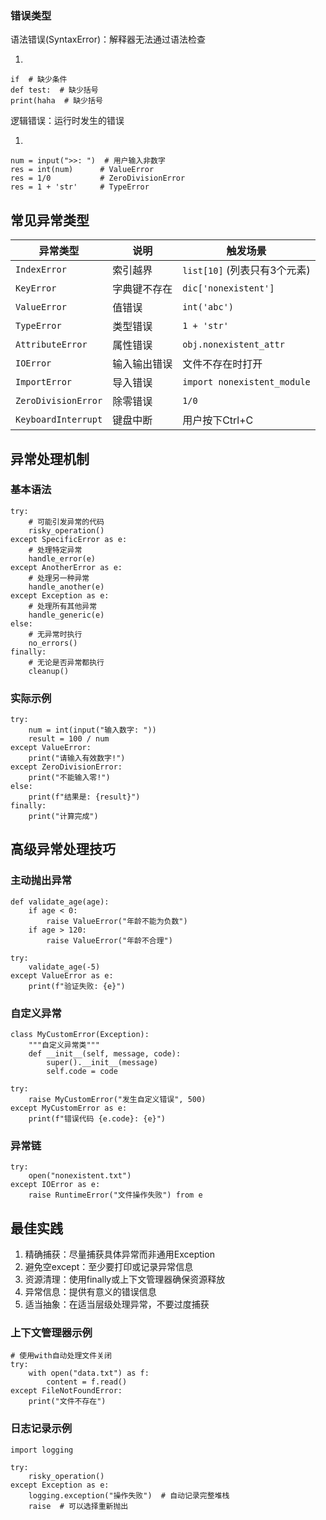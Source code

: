 ### 错误类型

语法错误(SyntaxError)：解释器无法通过语法检查

1. 

```plain
if  # 缺少条件
def test:  # 缺少括号
print(haha  # 缺少括号
```

逻辑错误：运行时发生的错误

1. 

```plain
num = input(">>: ")  # 用户输入非数字
res = int(num)      # ValueError
res = 1/0           # ZeroDivisionError
res = 1 + 'str'     # TypeError
```

## 常见异常类型

| 异常类型            | 说明         | 触发场景                     |
| ------------------- | ------------ | ---------------------------- |
| `IndexError`        | 索引越界     | `list[10]` (列表只有3个元素) |
| `KeyError`          | 字典键不存在 | `dic['nonexistent']`         |
| `ValueError`        | 值错误       | `int('abc')`                 |
| `TypeError`         | 类型错误     | `1 + 'str'`                  |
| `AttributeError`    | 属性错误     | `obj.nonexistent_attr`       |
| `IOError`           | 输入输出错误 | 文件不存在时打开             |
| `ImportError`       | 导入错误     | `import nonexistent_module`  |
| `ZeroDivisionError` | 除零错误     | `1/0`                        |
| `KeyboardInterrupt` | 键盘中断     | 用户按下Ctrl+C               |

## 异常处理机制

### 基本语法

```plain
try:
    # 可能引发异常的代码
    risky_operation()
except SpecificError as e:
    # 处理特定异常
    handle_error(e)
except AnotherError as e:
    # 处理另一种异常
    handle_another(e)
except Exception as e:
    # 处理所有其他异常
    handle_generic(e)
else:
    # 无异常时执行
    no_errors()
finally:
    # 无论是否异常都执行
    cleanup()
```

### 实际示例

```plain
try:
    num = int(input("输入数字: "))
    result = 100 / num
except ValueError:
    print("请输入有效数字!")
except ZeroDivisionError:
    print("不能输入零!")
else:
    print(f"结果是: {result}")
finally:
    print("计算完成")
```

## 高级异常处理技巧

### 主动抛出异常

```plain
def validate_age(age):
    if age < 0:
        raise ValueError("年龄不能为负数")
    if age > 120:
        raise ValueError("年龄不合理")

try:
    validate_age(-5)
except ValueError as e:
    print(f"验证失败: {e}")
```

### 自定义异常

```plain
class MyCustomError(Exception):
    """自定义异常类"""
    def __init__(self, message, code):
        super().__init__(message)
        self.code = code

try:
    raise MyCustomError("发生自定义错误", 500)
except MyCustomError as e:
    print(f"错误代码 {e.code}: {e}")
```

### 异常链

```plain
try:
    open("nonexistent.txt")
except IOError as e:
    raise RuntimeError("文件操作失败") from e
```

## 最佳实践

1. 精确捕获：尽量捕获具体异常而非通用Exception
2. 避免空except：至少要打印或记录异常信息
3. 资源清理：使用finally或上下文管理器确保资源释放
4. 异常信息：提供有意义的错误信息
5. 适当抽象：在适当层级处理异常，不要过度捕获

### 上下文管理器示例

```plain
# 使用with自动处理文件关闭
try:
    with open("data.txt") as f:
        content = f.read()
except FileNotFoundError:
    print("文件不存在")
```

### 日志记录示例

```plain
import logging

try:
    risky_operation()
except Exception as e:
    logging.exception("操作失败")  # 自动记录完整堆栈
    raise  # 可以选择重新抛出
```